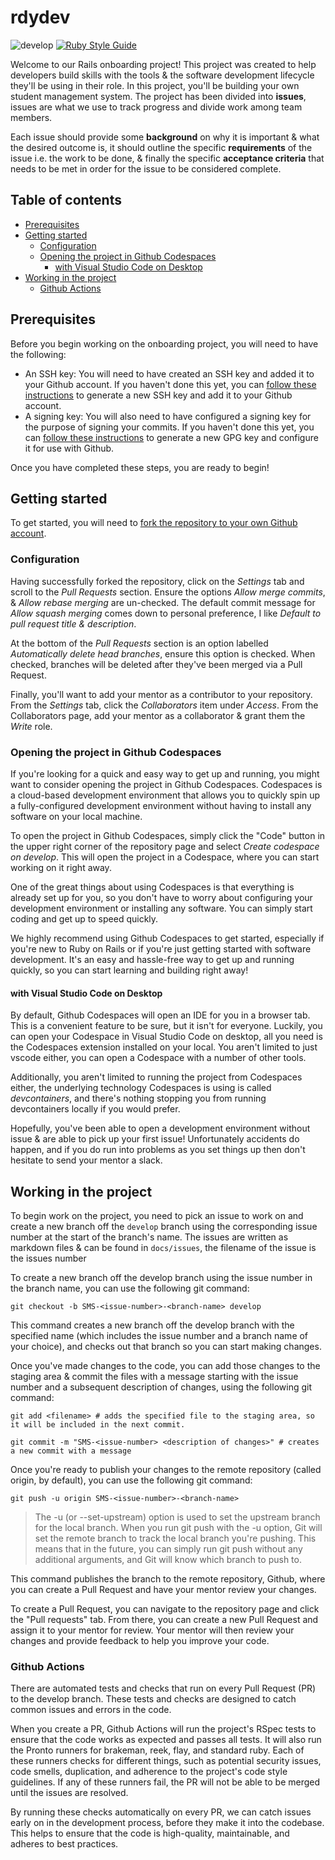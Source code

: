 # rdydev
![develop](https://github.com/m0xfff/rdydev/actions/workflows/rspec.yml/badge.svg?branch=develop)
[![Ruby Style Guide](https://img.shields.io/badge/code_style-standard-brightgreen.svg)](https://github.com/testdouble/standard)

Welcome to our Rails onboarding project! This project was created to help developers build skills with the tools & the software development lifecycle they'll be using in their role. In this project, you'll be building your own student management system. The project has been divided into **issues**, issues are what we use to track progress and divide work among team members.

Each issue should provide some **background** on why it is important & what the desired outcome is, it should outline the specific **requirements** of the issue i.e. the work to be done, & finally the specific **acceptance criteria** that needs to be met in order for the issue to be considered complete.

## Table of contents

- [Prerequisites](#prerequisites)
- [Getting started](#getting-started)
  - [Configuration](#configuration)
  - [Opening the project in Github Codespaces](#opening-the-project-in-github-codespaces)
    - [with Visual Studio Code on Desktop](#with-visual-studio-code-on-desktop)
- [Working in the project](#working-in-the-project)
  - [Github Actions](#github-actions)

## Prerequisites

Before you begin working on the onboarding project, you will need to have the following:

- An SSH key: You will need to have created an SSH key and added it to your Github account. If you haven't done this yet, you can [follow these instructions](https://docs.github.com/en/authentication/connecting-to-github-with-ssh) to generate a new SSH key and add it to your Github account.
- A signing key: You will also need to have configured a signing key for the purpose of signing your commits. If you haven't done this yet, you can [follow these instructions](https://docs.github.com/en/authentication/managing-commit-signature-verification) to generate a new GPG key and configure it for use with Github.

Once you have completed these steps, you are ready to begin!

## Getting started

To get started, you will need to [fork the repository to your own Github account](https://github.com/m0xfff/rdydev/fork).

### Configuration

Having successfully forked the repository, click on the *Settings* tab and scroll to the *Pull Requests* section. Ensure the options *Allow merge commits*, & *Allow rebase merging* are un-checked. The default commit message for *Allow squash merging* comes down to personal preference, I like *Default to pull request title & description*.

At the bottom of the *Pull Requests* section is an option labelled *Automatically delete head branches*, ensure this option is checked. When checked, branches will be deleted after they've been merged via a Pull Request.

Finally, you'll want to add your mentor as a contributor to your repository. From the *Settings* tab, click the *Collaborators* item under *Access*. From the Collaborators page, add your mentor as a collaborator & grant them the *Write* role.

### Opening the project in Github Codespaces

If you're looking for a quick and easy way to get up and running, you might want to consider opening the project in Github Codespaces. Codespaces is a cloud-based development environment that allows you to quickly spin up a fully-configured development environment without having to install any software on your local machine.

To open the project in Github Codespaces, simply click the "Code" button in the upper right corner of the repository page and select *Create codespace on develop*. This will open the project in a Codespace, where you can start working on it right away.

One of the great things about using Codespaces is that everything is already set up for you, so you don't have to worry about configuring your development environment or installing any software. You can simply start coding and get up to speed quickly.

We highly recommend using Github Codespaces to get started, especially if you're new to Ruby on Rails or if you're just getting started with software development. It's an easy and hassle-free way to get up and running quickly, so you can start learning and building right away!

#### with Visual Studio Code on Desktop

By default, Github Codespaces will open an IDE for you in a browser tab. This is a convenient feature to be sure, but it isn't for everyone. Luckily, you can open your Codespace in Visual Studio Code on desktop, all you need is the Codespaces extension installed on your local. You aren't limited to just vscode either, you can open a Codespace with a number of other tools.

Additionally, you aren't limited to running the project from Codespaces either, the underlying technology Codespaces is using is called *devcontainers*, and there's nothing stopping you from running devcontainers locally if you would prefer.

Hopefully, you've been able to open a development environment without issue & are able to pick up your first issue! Unfortunately accidents do happen, and if you do run into problems as you set things up then don't hesitate to send your mentor a slack.

## Working in the project

To begin work on the project, you need to pick an issue to work on and create a new branch off the `develop` branch using the corresponding issue number at the start of the branch's name. The issues are written as markdown files & can be found in `docs/issues`, the filename of the issue is the issues number

To create a new branch off the develop branch using the issue number in the branch name, you can use the following git command:

```
git checkout -b SMS-<issue-number>-<branch-name> develop
```

This command creates a new branch off the develop branch with the specified name (which includes the issue number and a branch name of your choice), and checks out that branch so you can start making changes.

Once you've made changes to the code, you can add those changes to the staging area & commit the files with a message starting with the issue number and a subsequent description of changes, using the following git command:

```
git add <filename> # adds the specified file to the staging area, so it will be included in the next commit.

git commit -m "SMS-<issue-number> <description of changes>" # creates a new commit with a message
```

Once you're ready to publish your changes to the remote repository (called origin, by default), you can use the following git command:

```
git push -u origin SMS-<issue-number>-<branch-name>
```

> The -u (or --set-upstream) option is used to set the upstream branch for the local branch. When you run git push with the -u option, Git will set the remote branch to track the local branch you're pushing. This means that in the future, you can simply run git push without any additional arguments, and Git will know which branch to push to.

This command publishes the branch to the remote repository, Github, where you can create a Pull Request and have your mentor review your changes.

To create a Pull Request, you can navigate to the repository page and click the "Pull requests" tab. From there, you can create a new Pull Request and assign it to your mentor for review. Your mentor will then review your changes and provide feedback to help you improve your code.

### Github Actions

There are automated tests and checks that run on every Pull Request (PR) to the develop branch. These tests and checks are designed to catch common issues and errors in the code.

When you create a PR, Github Actions will run the project's RSpec tests to ensure that the code works as expected and passes all tests. It will also run the Pronto runners for brakeman, reek, flay, and standard ruby. Each of these runners checks for different things, such as potential security issues, code smells, duplication, and adherence to the project's code style guidelines. If any of these runners fail, the PR will not be able to be merged until the issues are resolved.

By running these checks automatically on every PR, we can catch issues early on in the development process, before they make it into the codebase. This helps to ensure that the code is high-quality, maintainable, and adheres to best practices.
